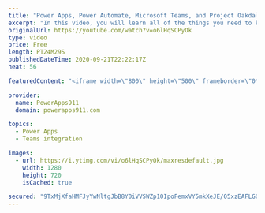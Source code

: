```yaml
---
title: "Power Apps, Power Automate, Microsoft Teams, and Project Oakdale preview for Pros"
excerpt: "In this video, you will learn all of the things you need to know to start building Power Apps and Flows with Project Oakdale preview. There are a lot of little difference and I do my best in this video to speed up your learning curve by showing you the things I struggled with.  Power Apps Training https://training.powerapps911.com"
originalUrl: https://youtube.com/watch?v=o6lHqSCPyOk
type: video
price: Free
length: PT24M29S
publishedDateTime: 2020-09-21T22:22:17Z
heat: 56

featuredContent: "<iframe width=\"800\" height=\"500\" frameborder=\"0\" src=\"https://www.youtube.com/embed/o6lHqSCPyOk\" allow=\"accelerometer; autoplay; encrypted-media; gyroscope; picture-in-picture\" allowfullscreen></iframe>"

provider:
  name: PowerApps911
  domain: powerapps911.com

topics:
  - Power Apps
  - Teams integration

images:
  - url: https://i.ytimg.com/vi/o6lHqSCPyOk/maxresdefault.jpg
    width: 1280
    height: 720
    isCached: true

secured: "9TxMjXfaHMFJyYwNltgJbB8Y0iVVSWZp10IpoFemxVY5mkXeJE/05xzEAFLGQe6mu7AVoev3QHxHKGpePi7wgWPoch5iB0rHZFXfCciIWeu/F610dw8AbOaYQPBa7/jgBpezsDE1DB+978C8OVrH6uFjwTbWhzMCNQVXxlKHbpybo2UQVV+QH0p2+3zHlXjrPZguGFwfLYhPkZswwlauTbvhJ55ws7NeR6TalhBeJAcqZmf2Cr4fYyRd4VSgF4pAYXP1O/SC/d3u0BQQ60VzKYLUDUu37q1n2GQZX78jjspuyiodrjCzIusdX9AFb+1vkaoF1OTZxHsqScfbiBXW+qjkYrdAFQQ++9m5L7nptNQP/95oMI8exKbfXilKzmar2Gsnocb0xTf0oBi5J5O16Xhj7YhcO0r8YQcNDVva1dU=;6EGxFaNgcUyU9Vh4iiMXOw=="
---
```


